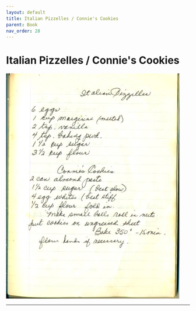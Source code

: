 ```yaml
---
layout: default
title: Italian Pizzelles / Connie's Cookies
parent: Book
nav_order: 28
---
```


# Italian Pizzelles / Connie's Cookies
![Italian Pizzelles / Connie's Cookies](/recipe-images/pages/page-28.jpg)

---
